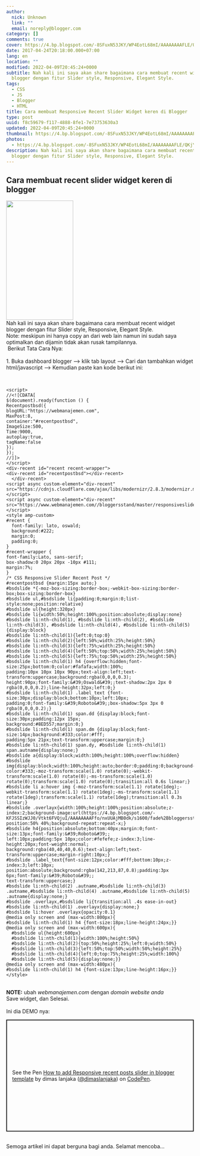 ```yaml
---
author:
  nick: Unknown
  link: ""
  email: noreply@blogger.com
category: []
comments: true
cover: https://4.bp.blogspot.com/-8SFuxN53JKY/WP4EotL68mI/AAAAAAAAFLE/QKjY273Zd60Z1FdySOdLoB4r94bXskwZQCLcB/s320/Screenshot_2017-04-24-20-56-21.jpg
date: 2017-04-24T20:18:00.000+07:00
lang: en
location: ""
modified: 2022-04-09T20:45:24+0000
subtitle: Nah kali ini saya akan share bagaimana cara membuat recent widget
  blogger dengan fitur Slider style, Responsive, Elegant Style.
tags:
  - CSS
  - JS
  - Blogger
  - HTML
title: Cara membuat Responsive Recent Slider Widget keren di Blogger
type: post
uuid: f8c59679-f117-4888-8fe1-7e73753630a3
updated: 2022-04-09T20:45:24+0000
thumbnail: https://4.bp.blogspot.com/-8SFuxN53JKY/WP4EotL68mI/AAAAAAAAFLE/QKjY273Zd60Z1FdySOdLoB4r94bXskwZQCLcB/s320/Screenshot_2017-04-24-20-56-21.jpg
photos:
  - https://4.bp.blogspot.com/-8SFuxN53JKY/WP4EotL68mI/AAAAAAAAFLE/QKjY273Zd60Z1FdySOdLoB4r94bXskwZQCLcB/s320/Screenshot_2017-04-24-20-56-21.jpg
description: Nah kali ini saya akan share bagaimana cara membuat recent widget
  blogger dengan fitur Slider style, Responsive, Elegant Style.
---
```


<h2>Cara membuat recent slider widget keren di blogger</h2><div><a href="https://4.bp.blogspot.com/-8SFuxN53JKY/WP4EotL68mI/AAAAAAAAFLE/QKjY273Zd60Z1FdySOdLoB4r94bXskwZQCLcB/s1600/Screenshot_2017-04-24-20-56-21.jpg" imageanchor="1" rel="noopener noreferer nofollow"><img border="0" height="320" src="https://4.bp.blogspot.com/-8SFuxN53JKY/WP4EotL68mI/AAAAAAAAFLE/QKjY273Zd60Z1FdySOdLoB4r94bXskwZQCLcB/s320/Screenshot_2017-04-24-20-56-21.jpg" width="180"></a><br>Nah kali ini saya akan share bagaimana cara membuat recent widget blogger dengan fitur Slider style, Responsive, Elegant Style.</div><div>Note: meskipun ini hanya copy an dari web lain namun ini sudah saya optimalkan dan dijamin tidak akan rusak tampilannya.</div><div>&nbsp;Berikut Tata Cara Nya:</div><div><br></div><div>1. Buka dashboard blogger --&gt; klik tab layout --&gt; Cari dan tambahkan widget html/javascript --&gt; Kemudian paste kan kode berikut ini:</div><div><br><pre><code class="html"><br>&lt;script&gt;<br>//&lt;![CDATA[<br>$(document).ready(function () {<br>Recentpostbsd({<br>blogURL:"https://webmanajemen.com",<br>MaxPost:8,<br>container:"#recentpostbsd",<br>ImageSize:500,<br>Time:9000,<br>autoplay:true,<br>tagName:false<br>});<br>});<br>//]]&gt;<br>&lt;/script&gt;<br>&lt;div-recent id="recent recent-wrapper"&gt;<br>&lt;div-recent id="recentpostbsd"&gt;&lt;/div-recent&gt;<br>&nbsp; &lt;/div-recent&gt;<br>&lt;script async custom-element="div-recent" src="https://cdnjs.cloudflare.com/ajax/libs/modernizr/2.8.3/modernizr.min.js"&gt;&lt;/script&gt;<br>&lt;script async custom-element="div-recent" src="https://www.webmanajemen.com//bloggersstand/master/responsiveslider.js"&gt;&lt;/script&gt;<br>&lt;style amp-custom&gt;<br>#recent {<br>&nbsp; font-family: lato, oswald;<br>&nbsp; background:#222;<br>&nbsp; margin:0;<br>&nbsp; padding:0;<br>}<br>#recent-wrapper {<br>font-family:Lato, sans-serif;<br>box-shadow:0 20px 20px -10px #111;<br>margin:7%;<br>}<br>/* CSS Responsive Slider Recent Post */<br>#recentpostbsd {margin:15px auto;}<br>#bsdslide *{-moz-box-sizing:border-box;-webkit-box-sizing:border-box;box-sizing:border-box}<br>#bsdslide ul,#bsdslide li{padding:0;margin:0;list-style:none;position:relative}<br>#bsdslide ul{height:320px}<br>#bsdslide li{width:50%;height:100%;position:absolute;display:none}<br>#bsdslide li:nth-child(1), #bsdslide li:nth-child(2), #bsdslide li:nth-child(3), #bsdslide li:nth-child(4), #bsdslide li:nth-child(5){display:block}<br>#bsdslide li:nth-child(1){left:0;top:0}<br>#bsdslide li:nth-child(2){left:50%;width:25%;height:50%}<br>#bsdslide li:nth-child(3){left:75%;width:25%;height:50%}<br>#bsdslide li:nth-child(4){left:50%;top:50%;width:25%;height:50%}<br>#bsdslide li:nth-child(5){left:75%;top:50%;width:25%;height:50%}<br>#bsdslide li:nth-child(1) h4 {overflow:hidden;font-size:25px;bottom:0;color:#fafafa;width:100%;<br>padding:10px 10px 10px 90px;text-align:left;text-transform:uppercase;background:rgba(0,0,0,0.3);<br>height:90px;font-family:&amp;#39;Oswald&amp;#39;;text-shadow:2px 2px 0 rgba(0,0,0,0.2);line-height:32px;left:0;}<br>#bsdslide li:nth-child(1) .label_text {font-size:30px;display:block;bottom:10px;left:10px;<br>padding:0;font-family:&amp;#39;Roboto&amp;#39;;box-shadow:5px 3px 0 rgba(0,0,0,0.2);}<br>#bsdslide li:nth-child(1) span.dd {display:block;font-size:30px;padding:12px 15px;<br>background:#8ED557;margin:0;}<br>#bsdslide li:nth-child(1) span.dm {display:block;font-size:14px;background:#333;color:#fff;<br>padding:5px 21px;text-transform:uppercase;margin:0;}<br>#bsdslide li:nth-child(1) span.dy, #bsdslide li:nth-child(1) span.autname{display:none;}<br>#bsdslide a{display:block;width:100%;height:100%;overflow:hidden}<br>#bsdslide img{display:block;width:100%;height:auto;border:0;padding:0;background-color:#333;-moz-transform:scale(1.0) rotate(0);-webkit-transform:scale(1.0) rotate(0);-ms-transform:scale(1.0) rotate(0);transform:scale(1.0) rotate(0);transition:all 0.6s linear;}<br>#bsdslide li a:hover img {-moz-transform:scale(1.1) rotate(1deg);-webkit-transform:scale(1.1) rotate(1deg);-ms-transform:scale(1.1) rotate(1deg);transform:scale(1.1) rotate(1deg);transition:all 0.3s linear;}<br>#bsdslide .overlayx{width:100%;height:100%;position:absolute;z-index:2;background-image:url(https://4.bp.blogspot.com/-KFJSSIzWJJ0/Vtkt6FVQjuI/AAAAAAAAFfo/nxUUAjMB0dk/s1600/fade%2Bbloggersstand.png);background-position:50% 40%;background-repeat:repeat-x;}<br>#bsdslide h4{position:absolute;bottom:40px;margin:0;font-size:13px;font-family:&amp;#39;Roboto&amp;#39;;<br>left:10px;padding:5px 10px;color:#fefefe;z-index:3;line-height:20px;font-weight:normal;<br>background:rgba(40,40,40,0.6);text-align:left;text-transform:uppercase;margin-right:10px;}<br>#bsdslide .label_text{font-size:12px;color:#fff;bottom:10px;z-index:3;left:10px;<br>position:absolute;background:rgba(142,213,87,0.8);padding:3px 6px;font-family:&amp;#39;Roboto&amp;#39;;<br>text-transform:uppercase;}<br>#bsdslide li:nth-child(2) .autname,#bsdslide li:nth-child(3) .autname,#bsdslide li:nth-child(4) .autname,#bsdslide li:nth-child(5) .autname{display:none;}<br>#bsdslide .overlayx,#bsdslide li{transition:all .4s ease-in-out}<br>#bsdslide li:nth-child(1) .overlayx{display:none;}<br>#bsdslide li:hover .overlayx{opacity:0.1}<br>@media only screen and (max-width:800px){<br>#bsdslide li:nth-child(1) h4 {font-size:18px;line-height:24px;}}<br>@media only screen and (max-width:600px){<br>&nbsp; #bsdslide ul{height:600px}<br>&nbsp; #bsdslide li:nth-child(1){width:100%;height:50%}<br>&nbsp; #bsdslide li:nth-child(2){top:50%;height:25%;left:0;width:50%}<br>&nbsp; #bsdslide li:nth-child(3){left:50%;top:50%;width:50%;height:25%}<br>&nbsp; #bsdslide li:nth-child(4){left:0;top:75%;height:25%;width:100%}<br>&nbsp; #bsdslide li:nth-child(5){display:none;}}<br>@media only screen and (max-width:480px){<br>#bsdslide li:nth-child(1) h4 {font-size:13px;line-height:16px;}}<br>&lt;/style&gt;</code></pre></div><div><div></div><div></div><div></div></div><div><br></div><div><b>NOTE:</b> ubah <i>webmanajemen.com</i> dengan <i>domain website anda</i> <br>Save widget, dan Selesai.</div><div><br></div><div>Ini dia DEMO nya:</div><div>
<p class="codepen" data-height="300" data-default-tab="result" data-slug-hash="EmgNWr" data-preview="true" data-editable="true" data-user="dimaslanjaka" style="height: 300px; box-sizing: border-box; display: flex; align-items: center; justify-content: center; border: 2px solid; margin: 1em 0; padding: 1em;">
  <span>See the Pen <a href="https://codepen.io/dimaslanjaka/pen/EmgNWr" rel="nofollow">
  How to add Responsive recent posts slider in blogger template</a> by dimas lanjaka (<a href="https://codepen.io/dimaslanjaka" rel="nofollow">@dimaslanjaka</a>)
  on <a href="https://codepen.io" rel="nofollow">CodePen</a>.</span>
</p>
<script async src="https://cpwebassets.codepen.io/assets/embed/ei.js"></script>
<br></div><div>Semoga artikel ini dapat berguna bagi anda. Selamat mencoba...</div>
